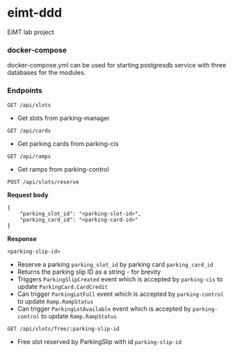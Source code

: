 # eimt-ddd
EiMT lab project

### docker-compose
docker-compose.yml can be used for starting postgresdb service with three databases for the modules.

### Endpoints

`GET /api/slots`
* Get slots from parking-manager

`GET /api/cards`
* Get parking cards from parking-cis

`GET /api/ramps`
* Get ramps from parking-control

`POST /api/slots/reserve`

**Request body**
```
{
	"parking_slot_id": "<parking-slot-id>", 
	"parking_card_id": "<parking-card-id>"
}
```
**Response**
```
<parking-slip-id>
```
* Reserve a parking `parking_slot_id` by parking card `parking_card_id` 
* Returns the parking slip ID as a string - for brevity
* Triggers `ParkingSlipCreated` event which is accepted by `parking-cis` to update `ParkingCard.CardCredit`
* Can trigger `ParkingLotFull` event which is accepted by `parking-control` to update `Ramp.RampStatus`
* Can trigger `ParkingLotAvailable` event which is accepted by `parking-control` to update `Ramp.RampStatus`

`GET /api/slots/free/:parking-slip-id`
* Free slot reserved by ParkingSlip with id `parking-slip-id`
